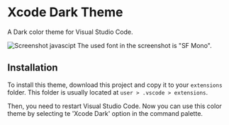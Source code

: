 # Xcode Dark Theme

A Dark color theme for Visual Studio Code.

![Screenshot javascipt](https://raw.githubusercontent.com/wesselvanree/vsc-xcode-theme/master/assets/screen.png "Xcode Dark")
The used font in the screenshot is "SF Mono". 

## Installation
To install this theme, download this project and copy it to your `extensions` folder.
This folder is usually located at `user > .vscode > extensions`.

Then, you need to restart Visual Studio Code. 
Now you can use this color theme by selecting te 'Xcode Dark' option in the command palette.

